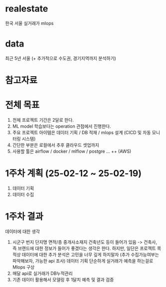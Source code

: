 # realestate
한국 서울 실거래가 mlops

# data 
최근 5년 서울 (+ 추가적으로 수도권, 경기지역까지 분석하기)

# 참고자료

# 전체 목표
1. 전체 프로젝트 기간은 2달로 한다.
2. ML model 학습보다는 operation 관점에서 진행한다.
3. 주요 프로젝트 아이템은 데이터 기획 / DB 적재 / mlops 설계 (CICD 및 자동 모니터링 시스템)
4. 간단한 부분은 로컬에서 추후 클라우드 셋업까지
5. 사용할 툴은 airflow / docker / mlflow / postgre  ... ++ (AWS)

# 1주차 계획 (25-02-12 ~ 25-02-19)
1. 데이터 기획
2. 데이터 수집

# 1주차 결과 
데이터에 대한 생각 
1. 시군구 번지 단지명 면적/층 중개사소재지 건축년도 등이 들어가 있음
-> 건축사, 즉 브랜드에 대한 정보가 들어가 좋겠다는 생각은 한다.
   하지만, 일단은 프로젝트 목적상 데이터에 대한 추가 분석은 고민을 너무 깊게 하지말자
   (추가 수집가능여부는 파악해보자, 가능한 api 조사)
데이터 기획
  단순하게 실거래가 예측을 하는걸로
Mlops 구상
  1. 매달 api로 실거래가 DB누적관리
  2. 기존 데이터 활용해서 모델링 후 1달치 예측 및 결과 검증





   

